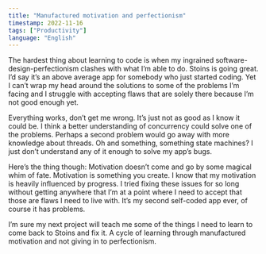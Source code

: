 ```yaml
---
title: "Manufactured motivation and perfectionism"
timestamp: 2022-11-16
tags: ["Productivity"]
language: "English"
---
```


The hardest thing about learning to code is when my ingrained software-design-perfectionism clashes with what I’m able to do. Stoins is going great. I’d say it’s an above average app for somebody who just started coding. Yet I can’t wrap my head around the solutions to some of the problems I’m facing and I struggle with accepting flaws that are solely there because I’m not good enough yet.

Everything works, don’t get me wrong. It’s just not as good as I know it could be. I think a better understanding of concurrency could solve one of the problems. Perhaps a second problem would go away with more knowledge about threads. Oh and something, something state machines? I just don’t understand any of it enough to solve my app’s bugs.

Here’s the thing though: Motivation doesn’t come and go by some magical whim of fate. Motivation is something you create. I know that my motivation is heavily influenced by progress. I tried fixing these issues for so long without getting anywhere that I’m at a point where I need to accept that those are flaws I need to live with. It’s my second self-coded app ever, of course it has problems.

I’m sure my next project will teach me some of the things I need to learn to come back to Stoins and fix it. A cycle of learning through manufactured motivation and not giving in to perfectionism.
